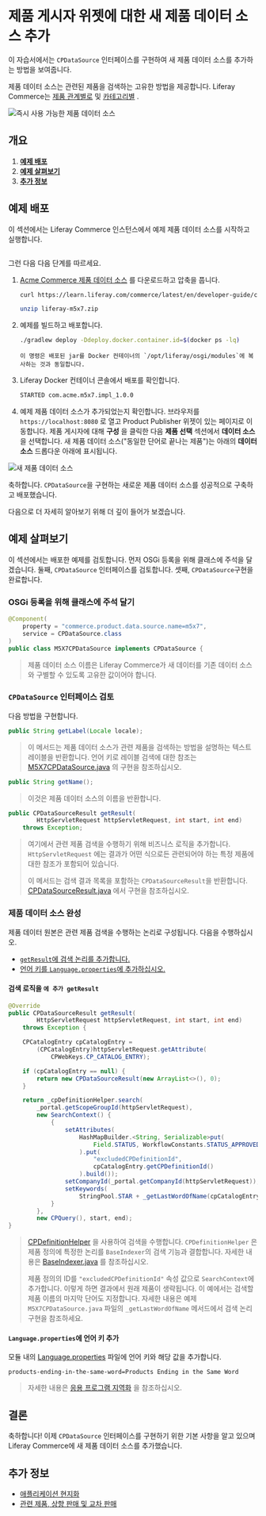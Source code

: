 # 제품 게시자 위젯에 대한 새 제품 데이터 소스 추가

이 자습서에서는 `CPDataSource` 인터페이스를 구현하여 새 제품 데이터 소스를 추가하는 방법을 보여줍니다.

제품 데이터 소스는 관련된 제품을 검색하는 고유한 방법을 제공합니다. Liferay Commerce는 [제품 관계별로](https://github.com/liferay/liferay-portal/blob/[$LIFERAY_LEARN_PORTAL_GIT_TAG$]/modules/apps/commerce/commerce-product-service/src/main/java/com/liferay/commerce/product/internal/data/source/CPDataSourceDefinitionLinkTypeImpl.java) 및 [카테고리별](https://github.com/liferay/liferay-portal/blob/[$LIFERAY_LEARN_PORTAL_GIT_TAG$]/modules/apps/commerce/commerce-product-service/src/main/java/com/liferay/commerce/product/internal/data/source/CPDataSourceAssetCategoriesImpl.java) .

![즉시 사용 가능한 제품 데이터 소스](./adding-a-new-product-data-source-for-the-product-publisher-widget/images/01.png "즉시 사용 가능한 제품 데이터 소스")

## 개요

1. [**예제 배포**](#deploy-an-example)
1. [**예제 살펴보기**](#walk-through-the-example)
1. [**추가 정보**](#additional-information)

## 예제 배포

이 섹션에서는 Liferay Commerce 인스턴스에서 예제 제품 데이터 소스를 시작하고 실행합니다.

```{include} /_snippets/run-liferay-portal.md
```

그런 다음 다음 단계를 따르세요.

1. [Acme Commerce 제품 데이터 소스](./liferay-m5x7.zip) 를 다운로드하고 압축을 풉니다.

    ```bash
    curl https://learn.liferay.com/commerce/latest/en/developer-guide/content/liferay-m5x7.zip -O
    ```

    ```bash
    unzip liferay-m5x7.zip
    ```

1. 예제를 빌드하고 배포합니다. 

    ```bash
    ./gradlew deploy -Ddeploy.docker.container.id=$(docker ps -lq)
    ```

    ```{note}
    이 명령은 배포된 jar를 Docker 컨테이너의 `/opt/liferay/osgi/modules`에 복사하는 것과 동일합니다.
    ```

1. Liferay Docker 컨테이너 콘솔에서 배포를 확인합니다. 

    ```bash
    STARTED com.acme.m5x7.impl_1.0.0
    ```

1. 예제 제품 데이터 소스가 추가되었는지 확인합니다. 브라우저를 `https://localhost:8080` 로 열고 Product Publisher 위젯이 있는 페이지로 이동합니다. 제품 게시자에 대해 **구성** 을 클릭한 다음 **제품 선택** 섹션에서 **데이터 소스** 을 선택합니다. 새 제품 데이터 소스("동일한 단어로 끝나는 제품")는 아래의 **데이터 소스** 드롭다운 아래에 표시됩니다.

![새 제품 데이터 소스](./adding-a-new-product-data-source-for-the-product-publisher-widget/images/02.png "새 제품 데이터 소스")

축하합니다. `CPDataSource`을 구현하는 새로운 제품 데이터 소스를 성공적으로 구축하고 배포했습니다.

다음으로 더 자세히 알아보기 위해 더 깊이 들어가 보겠습니다.

## 예제 살펴보기

이 섹션에서는 배포한 예제를 검토합니다. 먼저 OSGi 등록을 위해 클래스에 주석을 달겠습니다. 둘째, `CPDataSource` 인터페이스를 검토합니다. 셋째, `CPDataSource`구현을 완료합니다.

### OSGi 등록을 위해 클래스에 주석 달기

```java
@Component(
    property = "commerce.product.data.source.name=m5x7",
    service = CPDataSource.class
)
public class M5X7CPDataSource implements CPDataSource {
```

> 제품 데이터 소스 이름은 Liferay Commerce가 새 데이터를 기존 데이터 소스와 구별할 수 있도록 고유한 값이어야 합니다.

### `CPDataSource` 인터페이스 검토

다음 방법을 구현합니다.

```java
public String getLabel(Locale locale);
```

> 이 메서드는 제품 데이터 소스가 관련 제품을 검색하는 방법을 설명하는 텍스트 레이블을 반환합니다. 언어 키로 레이블 검색에 대한 참조는 [M5X7CPDataSource.java](https://github.com/liferay/liferay-learn/blob/master/docs/commerce/latest/en/developer-guide/content/adding-a-new-product-data-source-for-the-product-publisher-widget/resources/liferay-m5x7.zip/m5x7-impl/src/main/java/com/acme/m5x7/internal/commerce/product/data/source/M5X7CPDataSource.java) 의 구현을 참조하십시오.

```java
public String getName();
```

> 이것은 제품 데이터 소스의 이름을 반환합니다.

```java
public CPDataSourceResult getResult(
        HttpServletRequest httpServletRequest, int start, int end)
    throws Exception;
```

> 여기에서 관련 제품 검색을 수행하기 위해 비즈니스 로직을 추가합니다. `HttpServletRequest` 에는 결과가 어떤 식으로든 관련되어야 하는 특정 제품에 대한 참조가 포함되어 있습니다.
> 
> 이 메서드는 검색 결과 목록을 포함하는 `CPDataSourceResult`을 반환합니다. [CPDataSourceResult.java](https://github.com/liferay/liferay-portal/blob/[$LIFERAY_LEARN_PORTAL_GIT_TAG$]/modules/apps/commerce/commerce-product-api/src/main/java/com/liferay/commerce/product/data/source/CPDataSourceResult.java) 에서 구현을 참조하십시오.

### 제품 데이터 소스 완성

제품 데이터 원본은 관련 제품 검색을 수행하는 논리로 구성됩니다. 다음을 수행하십시오.

* [`getResult`에 검색 논리를 추가합니다.](#add-the-search-logic-to-getresult)
* [언어 키를 `Language.properties`에 추가하십시오.](#add-the-language-key-to-languageproperties)

#### 검색 로직을 `에 추가 getResult`

```java
@Override
public CPDataSourceResult getResult(
        HttpServletRequest httpServletRequest, int start, int end)
    throws Exception {

    CPCatalogEntry cpCatalogEntry =
        (CPCatalogEntry)httpServletRequest.getAttribute(
            CPWebKeys.CP_CATALOG_ENTRY);

    if (cpCatalogEntry == null) {
        return new CPDataSourceResult(new ArrayList<>(), 0);
    }

    return _cpDefinitionHelper.search(
        _portal.getScopeGroupId(httpServletRequest),
        new SearchContext() {
            {
                setAttributes(
                    HashMapBuilder.<String, Serializable>put(
                        Field.STATUS, WorkflowConstants.STATUS_APPROVED
                    ).put(
                        "excludedCPDefinitionId",
                        cpCatalogEntry.getCPDefinitionId()
                    ).build());
                setCompanyId(_portal.getCompanyId(httpServletRequest));
                setKeywords(
                    StringPool.STAR + _getLastWordOfName(cpCatalogEntry));
            }
        },
        new CPQuery(), start, end);
}
```

> [CPDefinitionHelper](https://github.com/liferay/liferay-portal/blob/[$LIFERAY_LEARN_PORTAL_GIT_TAG$]/modules/apps/commerce/commerce-product-service/src/main/java/com/liferay/commerce/product/internal/util/CPDefinitionHelperImpl.java) 을 사용하여 검색을 수행합니다. `CPDefinitionHelper` 은 제품 정의에 특정한 논리를 `BaseIndexer`의 검색 기능과 결합합니다. 자세한 내용은 [BaseIndexer.java](https://github.com/liferay/liferay-portal/blob/[$LIFERAY_LEARN_PORTAL_GIT_TAG$]/portal-kernel/src/com/liferay/portal/kernel/search/BaseIndexer.java) 를 참조하십시오.
> 
> 제품 정의의 ID를 `"excludedCPDefinitionId"` 속성 값으로 `SearchContext`에 추가합니다. 이렇게 하면 결과에서 원래 제품이 생략됩니다. 이 예에서는 검색할 제품 이름의 마지막 단어도 지정합니다. 자세한 내용은 예제 `M5X7CPDataSource.java` 파일의 `_getLastWordOfName` 메서드에서 검색 논리 구현을 참조하세요.

#### `Language.properties`에 언어 키 추가

모듈 내의 [Language.properties](https://github.com/liferay/liferay-learn/blob/master/docs/commerce/latest/en/developer-guide/content/adding-a-new-product-data-source-for-the-product-publisher-widget/resources/liferay-m5x7.zip/m5x7-impl/src/main/resources/content/Language.properties) 파일에 언어 키와 해당 값을 추가합니다.

```properties
products-ending-in-the-same-word=Products Ending in the Same Word
```

> 자세한 내용은 [응용 프로그램 지역화](https://help.liferay.com/hc/ko/articles/360018168251-Localizing-Your-Application) 을 참조하십시오.

## 결론

축하합니다! 이제 `CPDataSource` 인터페이스를 구현하기 위한 기본 사항을 알고 있으며 Liferay Commerce에 새 제품 데이터 소스를 추가했습니다.

## 추가 정보

* [애플리케이션 현지화](https://help.liferay.com/hc/ko/articles/360018168251-Localizing-Your-Application)
* [관련 제품, 상향 판매 및 교차 판매](../../product-management/creating-and-managing-products/products/related-products-up-sells-and-cross-sells.md)
